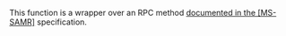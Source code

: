 This function is a wrapper over an RPC method [documented in the [MS-SAMR]](https://learn.microsoft.com/en-us/openspecs/windows_protocols/ms-samr/ecb88df1-84d1-48c8-b49c-d3f444943100) specification.

